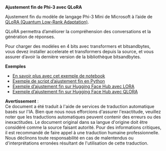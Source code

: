 **Ajustement fin de Phi-3 avec QLoRA**

Ajustement fin du modèle de langage Phi-3 Mini de Microsoft à l’aide de [QLoRA (Quantum Low-Rank Adaptation)](https://github.com/artidoro/qlora).

QLoRA permettra d’améliorer la compréhension des conversations et la génération de réponses.

Pour charger des modèles en 4 bits avec transformers et bitsandbytes, vous devez installer accelerate et transformers depuis la source, et vous assurer d’avoir la dernière version de la bibliothèque bitsandbytes.

**Exemples**
- [En savoir plus avec cet exemple de notebook](../../../../code/03.Finetuning/Phi_3_Inference_Finetuning.ipynb)
- [Exemple de script d’ajustement fin en Python](../../../../code/03.Finetuning/FineTrainingScript.py)
- [Exemple d’ajustement fin sur Hugging Face Hub avec LORA](../../../../code/03.Finetuning/Phi-3-finetune-lora-python.ipynb)
- [Exemple d’ajustement fin sur Hugging Face Hub avec QLORA](../../../../code/03.Finetuning/Phi-3-finetune-qlora-python.ipynb)

**Avertissement** :  
Ce document a été traduit à l'aide de services de traduction automatique basés sur l'IA. Bien que nous nous efforcions d'assurer l'exactitude, veuillez noter que les traductions automatiques peuvent contenir des erreurs ou des inexactitudes. Le document original dans sa langue d'origine doit être considéré comme la source faisant autorité. Pour des informations critiques, il est recommandé de faire appel à une traduction humaine professionnelle. Nous déclinons toute responsabilité en cas de malentendus ou d'interprétations erronées résultant de l'utilisation de cette traduction.